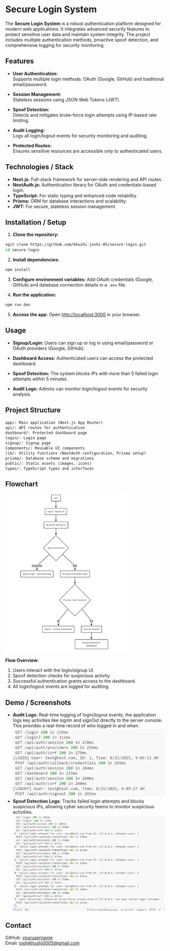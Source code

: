 # Secure Login System

The **Secure Login System** is a robust authentication platform designed for modern web applications. It integrates advanced security features to protect sensitive user data and maintain system integrity. The project includes multiple authentication methods, proactive spoof detection, and comprehensive logging for security monitoring.



## Features

- **User Authentication:**  
  Supports multiple login methods: OAuth (Google, GitHub) and traditional email/password.

- **Session Management:**  
  Stateless sessions using JSON Web Tokens (JWT).

- **Spoof Detection:**  
  Detects and mitigates brute-force login attempts using IP-based rate limiting.

- **Audit Logging:**  
  Logs all login/logout events for security monitoring and auditing.

- **Protected Routes:**  
  Ensures sensitive resources are accessible only to authenticated users.



## Technologies / Stack

- **Next.js:** Full-stack framework for server-side rendering and API routes.  
- **NextAuth.js:** Authentication library for OAuth and credentials-based login.  
- **TypeScript:** For static typing and enhanced code reliability.  
- **Prisma:** ORM for database interactions and scalability.  
- **JWT:** For secure, stateless session management.



## Installation / Setup

1. **Clone the repository:**
```bash
vgit clone https://github.com/khushi-joshi-05/secure-login.git
cd secure-login
````

2. **Install dependencies:**

```bash
npm install
```

3. **Configure environment variables:**
   Add OAuth credentials (Google, GitHub) and database connection details in a `.env` file.

4. **Run the application:**

```bash
npm run dev
```

5. **Access the app:**
   Open [http://localhost:3000](http://localhost:3000) in your browser.



## Usage

* **Signup/Login:**
  Users can sign up or log in using email/password or OAuth providers (Google, GitHub).

* **Dashboard Access:**
  Authenticated users can access the protected dashboard.

* **Spoof Detection:**
  The system blocks IPs with more than 5 failed login attempts within 5 minutes.

* **Audit Logs:**
  Admins can monitor login/logout events for security analysis.



## Project Structure

```
app/: Main application (Next.js App Router)
api/: API routes for authentication
dashboard/: Protected dashboard page
login/: Login page
signup/: Signup page
Components/: Reusable UI components
lib/: Utility functions (NextAuth configuration, Prisma setup)
prisma/: Database schema and migrations
public/: Static assets (images, icons)
types/: TypeScript types and interfaces
```



## Flowchart

![Authentication Flowchart](assets/flow.PNG)

**Flow Overview:**

1. Users interact with the login/signup UI.
2. Spoof detection checks for suspicious activity.
3. Successful authentication grants access to the dashboard.
4. All login/logout events are logged for auditing.



## Demo / Screenshots

* **Audit Logs:** Real-time logging of login/logout events, the application logs key activities like signIn and signOut directly to the server console. This provides a real-time record of who logged in and when.
  ![AUDIT_LOGS](assets/logg.PNG)
* **Spoof Detection Logs:** Tracks failed login attempts and blocks suspicious IPs, allowing cyber security teams to monitor suspicious activities.
  ![spoof logs](assets/security_logs.PNG)


## Contact
GitHub: [yourusername](https://github.com/khushi-joshi-05)  
Email: joshikhushi0005@gmail.com
